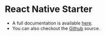 # React Native Starter

- A full documentation is available [here](https://ueno-llc.github.io/react-native-starter).
- You can also checkout the [Github](https://github.com/ueno-llc/react-native-starter) source.
